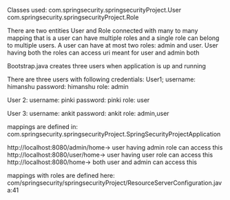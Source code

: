 Classes used: com.springsecurity.springsecurityProject.User
              com.springsecurity.springsecurityProject.Role

There are two entities User and Role connected with many to many mapping that is 
a user can have multiple roles and a single role can belong to multiple users.
A user can have at most two roles: admin and user. User having both the roles can access
uri meant for user and admin both

Bootstrap.java creates three users when application is up and running

There are three users with following credentials:
User1;
username: himanshu
password: himanshu
role:     admin

User 2:
username: pinki
password: pinki
role:     user

User 3:
username: ankit
password: ankit
role:     admin,user

mappings are defined in:
com.springsecurity.springsecurityProject.SpringSecurityProjectApplication

http://localhost:8080/admin/home-> user having admin role can access this
http://localhost:8080/user/home->  user having user role can access this
http://localhost:8080/home->       both user and admin can access this

mappings with roles are defined here: 
com/springsecurity/springsecurityProject/ResourceServerConfiguration.java:41